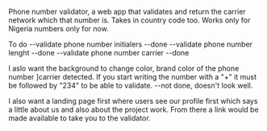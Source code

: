 Phone number validator, a web app that validates and return the carrier network which that number is. Takes in country code too. Works only for Nigeria numbers only for now.

To do
--validate phone number initialers --done
--validate phone number lenght --done
--validate phone number carrier --done

I aslo want the background to change color, brand color of the phone number ]carrier detected.
If you start writing the number with a "+" it must be followed by "234" to be able to validate. --not done, doesn't look well.

I also want a landing page first where users see our profile first which says a little about us and also about the project work. From there a link would be made available to take you to the validator.
